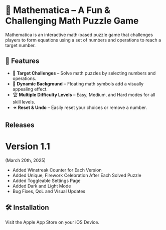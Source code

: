 # 📱 Mathematica – A Fun & Challenging Math Puzzle Game  

Mathematica is an interactive math-based puzzle game that challenges players to form equations using a set of numbers and operations to reach a target number.  

## 🚀 Features  
- 🎯 **Target Challenges** – Solve math puzzles by selecting numbers and operations.  
- 🎨 **Dynamic Background** – Floating math symbols add a visually appealing effect.  
- 🏆 **Multiple Difficulty Levels** – Easy, Medium, and Hard modes for all skill levels.  
- ⏪ **Reset & Undo** – Easily reset your choices or remove a number.

## Releases
# Version 1.1
(March 20th, 2025)
- Added Winstreak Counter for Each Version
- Added Unique, Firework Celebration After Each Solved Puzzle
- Added Toggleable Settings Page
- Added Dark and Light Mode
- Bug Fixes, QoL and Visual Updates

<!--
## 📷 Screenshots  
![Screenshot 1](Screenshots/Simulator Screenshot - iPad Air 13-inch (M2) - 2025-03-11 at 19.20.22.png)  
![Screenshot 2](Screenshots/Simulator Screenshot - iPad Air 13-inch (M2) - 2025-03-11 at 19.20.27.png)  
![Screenshot 3](Screenshots/Simulator Screenshot - iPad Air 13-inch (M2) - 2025-03-11 at 19.20.40.png)
-->
## 🛠️ Installation  
Visit the Apple App Store on your iOS Device.
